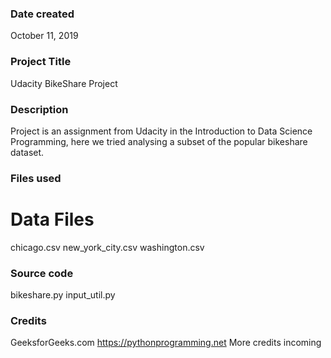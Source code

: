 ### Date created
October 11, 2019 

### Project Title
Udacity BikeShare Project 

### Description
Project is an assignment from Udacity in the Introduction to Data Science Programming, here we tried analysing a subset of the popular bikeshare dataset.


### Files used
# Data Files 
chicago.csv
new_york_city.csv
washington.csv
### Source code
bikeshare.py
input_util.py 


### Credits
GeeksforGeeks.com https://pythonprogramming.net
More credits incoming
